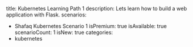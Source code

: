 title: Kubernetes Learning Path 1
description: Lets learn how to build a web application with Flask.
scenarios: 
  - Shafaq Kubernetes Scenario 1
isPremium: true
isAvailable: true
scenarioCount: 1
isNew: true
categories: 
  - kubernetes
